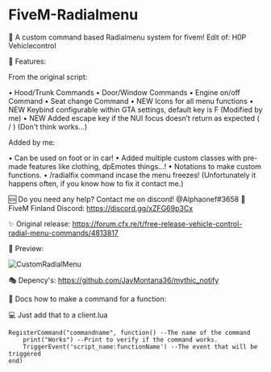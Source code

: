# FiveM-Radialmenu
🎈 A custom command based Radialmenu system for fivem! Edit of:  H0P Vehiclecontrol

🎃 Features:

   From the original script:
  
   • Hood/Trunk Commands
   • Door/Window Commands
   • Engine on/off Command
   • Seat change Command
   • NEW Icons for all menu functions
   • NEW Keybind configurable within GTA settings, default key is F (Modified by me)
   • NEW Added escape key if the NUI focus doesn’t return as expected ( /    ) (Don't think works...)

   Added by me:
   
   • Can be used on foot or in car!
   • Added multiple custom classes with pre-made features like clothing, dpEmotes things...!
   • Notations to make custom functions.
   • /radialfix command incase the menu freezes! (Unfortunately it happens often, if you know how to fix it contact me.)

🆘 Do you need any help? Contact me on discord! @Alphaonef#3658
💬 FiveM Finland Discord: https://discord.gg/xZFG69p3Cx

✨ Original release: https://forum.cfx.re/t/free-release-vehicle-control-radial-menu-commands/4813817

📸 Preview:

 ![CustomRadialMenu](https://user-images.githubusercontent.com/71275992/160847156-1035fbb7-d854-4a65-bc74-8d5f0273c200.PNG)

🎭 Depency's: https://github.com/JayMontana36/mythic_notify

📃 Docs how to make a command for a function:

💻 Just add that to a client.lua

```
RegisterCommand("commandname", function() --The name of the command
    print("Works") --Print to verify if the command works.
    TriggerEvent('script_name:functionName') --The event that will be triggered 
end)
